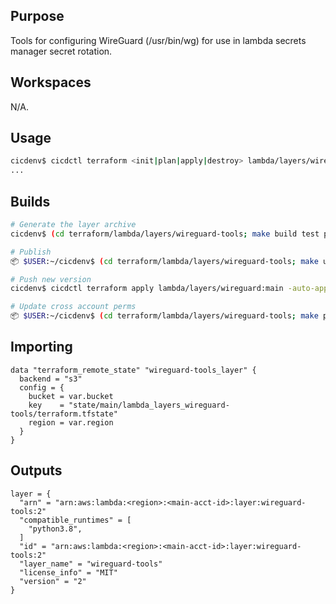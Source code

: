 ## Purpose
Tools for configuring WireGuard (/usr/bin/wg)
for use in lambda secrets manager secret rotation.

## Workspaces
N/A.

## Usage
```bash
cicdenv$ cicdctl terraform <init|plan|apply|destroy> lambda/layers/wireguard-tools:main
...
```

## Builds
```bash
# Generate the layer archive
cicdenv$ (cd terraform/lambda/layers/wireguard-tools; make build test package)

# Publish
📦 $USER:~/cicdenv$ (cd terraform/lambda/layers/wireguard-tools; make upload)

# Push new version
cicdenv$ cicdctl terraform apply lambda/layers/wireguard:main -auto-approve

# Update cross account perms
📦 $USER:~/cicdenv$ (cd terraform/lambda/layers/wireguard-tools; make permissions)
```

## Importing
```hcl
data "terraform_remote_state" "wireguard-tools_layer" {
  backend = "s3"
  config = {
    bucket = var.bucket
    key    = "state/main/lambda_layers_wireguard-tools/terraform.tfstate"
    region = var.region
  }
}
```

## Outputs
```hcl
layer = {
  "arn" = "arn:aws:lambda:<region>:<main-acct-id>:layer:wireguard-tools:2"
  "compatible_runtimes" = [
    "python3.8",
  ]
  "id" = "arn:aws:lambda:<region>:<main-acct-id>:layer:wireguard-tools:2"
  "layer_name" = "wireguard-tools"
  "license_info" = "MIT"
  "version" = "2"
}
```
